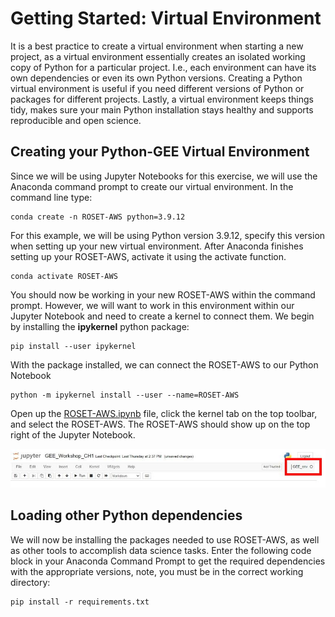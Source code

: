# Getting Started: Virtual Environment
It is a best practice to create a virtual environment when starting a new project, as a virtual environment essentially creates an isolated working copy of Python for a particular project. 
I.e., each environment can have its own dependencies or even its own Python versions.
Creating a Python virtual environment is useful if you need different versions of Python or packages for different projects.
Lastly, a virtual environment keeps things tidy, makes sure your main Python installation stays healthy and supports reproducible and open science.

## Creating your Python-GEE Virtual Environment
Since we will be using Jupyter Notebooks for this exercise, we will use the Anaconda command prompt to create our virtual environment. 
In the command line type: 

    conda create -n ROSET-AWS python=3.9.12

For this example, we will be using Python version 3.9.12, specify this version when setting up your new virtual environment.
After Anaconda finishes setting up your ROSET-AWS, activate it using the activate function.

    conda activate ROSET-AWS

You should now be working in your new ROSET-AWS within the command prompt. 
However, we will want to work in this environment within our Jupyter Notebook and need to create a kernel to connect them.
We begin by installing the **ipykernel** python package:

    pip install --user ipykernel

With the package installed, we can connect the ROSET-AWS to our Python Notebook

    python -m ipykernel install --user --name=ROSET-AWS

Open up the [ROSET-AWS.ipynb](./ROSET-AWS/ROSET_AWS.ipynb.ipynb) file, click the kernel tab on the top toolbar, and select the ROSET-AWS. 
The ROSET-AWS should show up on the top right of the Jupyter Notebook.

![GEE_Notebook_GEE_env](./Images/GEE_Jupyter_Kernel2.JPG)



## Loading other Python dependencies
We will now be installing the packages needed to use ROSET-AWS, as well as other tools to accomplish data science tasks.
Enter the following code block in your Anaconda Command Prompt to get the required dependencies with the appropriate versions, note, you must be in the correct working directory:

    pip install -r requirements.txt